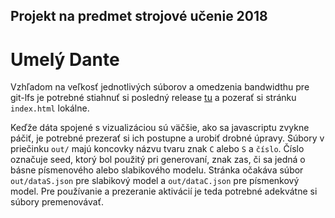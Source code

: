 ## Projekt na predmet strojové učenie 2018 

# Umelý Dante

Vzhľadom na veľkosť jednotlivých súborov a omedzenia bandwidthu pre git-lfs je potrebné stiahnuť si posledný release [tu](https://github.com/FilipJanitor/projektML/releases) a pozerať si stránku `index.html` lokálne.

Keďže dáta spojené s vizualizáciou sú väčšie, ako sa javascriptu zvykne páčiť, je potrebné prezerať si ich postupne a urobiť drobné úpravy. Súbory v priečinku `out/` majú koncovky názvu tvaru znak `C` alebo `S` a `číslo`. Číslo označuje seed, ktorý bol použitý pri generovaní, znak zas, či sa jedná o básne písmenového alebo slabikového modelu. Stránka očakáva súbor `out/dataS.json` pre slabikový model a `out/dataC.json` pre písmenkový model. Pre používanie a prezeranie aktivácií je teda potrebné adekvátne si súbory premenovávať.
